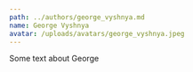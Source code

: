 ```yaml
---
path: ../authors/george_vyshnya.md
name: George Vyshnya
avatar: /uploads/avatars/george_vyshnya.jpeg
---
```


Some text about George

